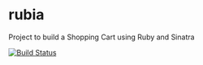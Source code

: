 # rubia
Project to build a Shopping Cart using Ruby and Sinatra

[![Build Status](https://travis-ci.org/klank4135/digest-email.png)](https://travis-ci.org/klank4135/digest-email)
